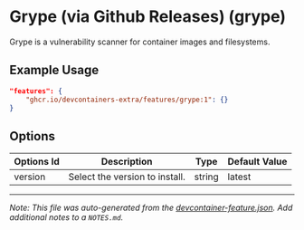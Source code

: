 
# Grype (via Github Releases) (grype)

Grype is a vulnerability scanner for container images and filesystems.

## Example Usage

```json
"features": {
    "ghcr.io/devcontainers-extra/features/grype:1": {}
}
```

## Options

| Options Id | Description | Type | Default Value |
|-----|-----|-----|-----|
| version | Select the version to install. | string | latest |



---

_Note: This file was auto-generated from the [devcontainer-feature.json](devcontainer-feature.json).  Add additional notes to a `NOTES.md`._
